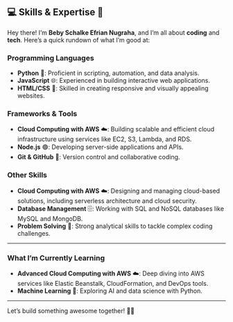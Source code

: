 ## 💻 **Skills & Expertise** 🚀  

Hey there! I’m **Beby Schalke Efrian Nugraha**, and I’m all about **coding** and **tech**. Here’s a quick rundown of what I’m good at:  

### **Programming Languages**  
- **Python** 🐍: Proficient in scripting, automation, and data analysis.  
- **JavaScript** 🌐: Experienced in building interactive web applications.  
- **HTML/CSS** 🎨: Skilled in creating responsive and visually appealing websites.  

### **Frameworks & Tools**  
- **Cloud Computing with AWS** ☁️: Building scalable and efficient cloud infrastructure using services like EC2, S3, Lambda, and RDS.  
- **Node.js** 🟢: Developing server-side applications and APIs.  
- **Git & GitHub** 🔄: Version control and collaborative coding.  

### **Other Skills**  
- **Cloud Computing with AWS** ☁️: Designing and managing cloud-based solutions, including serverless architecture and cloud security.  
- **Database Management** 🗄️: Working with SQL and NoSQL databases like MySQL and MongoDB.  
- **Problem Solving** 🧠: Strong analytical skills to tackle complex coding challenges.  

---

### **What I’m Currently Learning**  
- **Advanced Cloud Computing with AWS** ☁️: Deep diving into AWS services like Elastic Beanstalk, CloudFormation, and DevOps tools.  
- **Machine Learning** 🤖: Exploring AI and data science with Python.  

---

Let’s build something awesome together! 🚀✨
